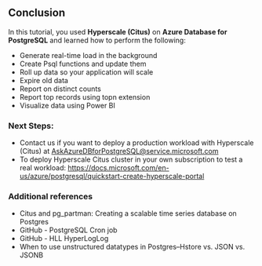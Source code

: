 ## **Conclusion**

In this tutorial, you used **Hyperscale (Citus)** on **Azure Database for PostgreSQL** and learned how to perform the following:

* Generate real-time load in the background
* Create Psql functions and update them
* Roll up data so your application will scale
* Expire old data
* Report on distinct counts
* Report top records using topn extension
* Visualize data using Power BI

### Next Steps:

* Contact us if you want to deploy a production workload with Hyperscale (Citus) at AskAzureDBforPostgreSQL@service.microsoft.com
* To deploy Hyperscale Citus cluster in your own subscription to test a real workload: https://docs.microsoft.com/en-us/azure/postgresql/quickstart-create-hyperscale-portal

### Additional references
* Citus and pg_partman: Creating a scalable time series database on Postgres
* GitHub - PostgreSQL Cron job
* GitHub - HLL HyperLogLog
* When to use unstructured datatypes in Postgres–Hstore vs. JSON vs. JSONB

